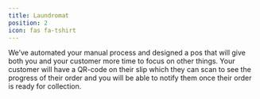 ```yaml
---
title: Laundromat
position: 2
icon: fas fa-tshirt
---
```

We’ve automated your manual process and designed a pos that will give both you and your customer more time to focus on other things. Your customer will have a QR-code on their slip which they can scan to see the progress of their order and you will be able to notify them once their order is ready for collection.